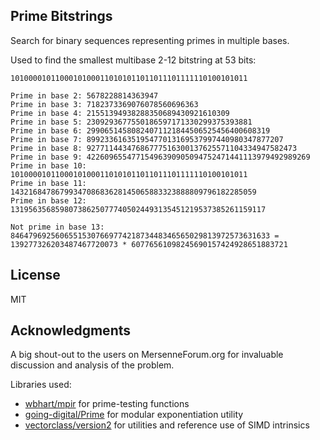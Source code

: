 ## Prime Bitstrings
 
Search for binary sequences representing primes in multiple bases.

Used to find the smallest multibase 2-12 bitstring at 53 bits:

```
10100001011000101000110101011011011101111110100101011

Prime in base 2: 5678228814363947
Prime in base 3: 7182373369076078560696363
Prime in base 4: 21551394938288350689430921610309
Prime in base 5: 2309293677550186597171330299375393881
Prime in base 6: 29906514580824071121844506525456400608319
Prime in base 7: 89923361635195477013169537997440980347877207
Prime in base 8: 92771144347686777516300137625571104334947582473
Prime in base 9: 42260965547715496390905094752471441113979492989269
Prime in base 10: 10100001011000101000110101011011011101111110100101011
Prime in base 11: 1432168478679934708683628145065883323888809796182285059
Prime in base 12: 131956356859807386250777405024493135451219537385261159117

Not prime in base 13: 8464796925606551530766977421873448346565029813972573631633 =
139277326203487467720073 * 60776561098245690157424928651883721
```

## License

MIT

## Acknowledgments

A big shout-out to the users on MersenneForum.org for invaluable discussion and analysis of the problem.

Libraries used:

* [wbhart/mpir](https://github.com/wbhart/mpir) for prime-testing functions
* [going-digital/Prime](https://github.com/going-digital/Prime) for modular exponentiation utility
* [vectorclass/version2](https://github.com/vectorclass/version2) for utilities and reference use of SIMD intrinsics
